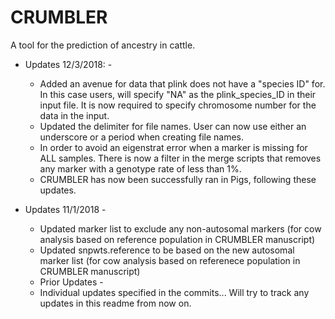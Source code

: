 # CRUMBLER
A tool for the prediction of ancestry in cattle.

- Updates 12/3/2018: -
  * Added an avenue for data that plink does not have a "species ID" for.  In this case users, will specify "NA" as the plink_species_ID in their input file.  It is now required to specify chromosome number for the data in the input.
  * Updated the delimiter for file names.  User can now use either an underscore or a period when creating file names.
  * In order to avoid an eigenstrat error when a marker is missing for ALL samples.  There is now a filter in the merge scripts that removes any marker with a genotype rate of less than 1%.
  * CRUMBLER has now been successfully ran in Pigs, following these updates.

- Updates 11/1/2018 - 
  * Updated marker list to exclude any non-autosomal markers (for cow analysis based on reference population in CRUMBLER manuscript)
  * Updated snpwts.reference to be based on the new autosomal marker list (for cow analysis based on referenece population in CRUMBLER manuscript)
  
  - Prior Updates - 
  * Individual updates specified in the commits...  Will try to track any updates in this readme from now on.
